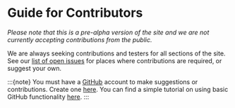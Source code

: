 # Guide for Contributors

*Please note that this is a pre-alpha version of the site and we are not currently accepting contributions from the public.*

We are always seeking contributions and testers for all sections of the site. See our [list of open issues](https://github.com/ca-knowledgebase/ca-knowledgebase.github.io/issues) for places where contributions are required, or suggest your own.

:::{note}
You must have a [GitHub](https://github.com/) account to make suggestions or contributions. Create one [here](https://github.com/signup). You can find a simple tutorial on using basic GitHub functionality [here](https://guides.github.com/activities/hello-world/).
:::

```{tableofcontents}
```